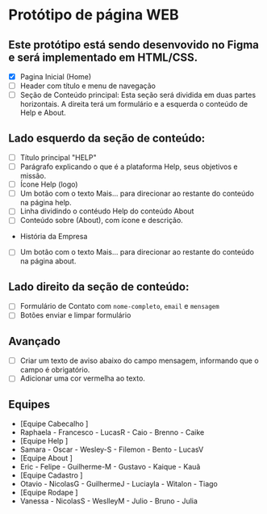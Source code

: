 # Protótipo de página WEB

## Este protótipo está sendo desenvovido no Figma e será implementado  em HTML/CSS.

- [x] Pagina Inicial (Home)
- [ ] Header com título e menu de navegação
- [ ] Seção de Conteúdo  principal: Esta seção será dividida em duas partes horizontais.  A direita terá um formulário e a esquerda o conteúdo de Help e About.
## Lado esquerdo da seção de conteúdo:
- [ ] Título principal "HELP"
- [ ] Parágrafo explicando o que é a plataforma Help, seus objetivos e missão.
 - [ ] Ícone  Help (logo)
 - [ ] Um botão com o texto Mais...  para direcionar  ao restante do conteúdo na página help.
 - [ ] Linha dividindo o contéudo Help  do conteúdo About
 - [ ] Conteúdo sobre (About), com ícone e descrição.
 * História da Empresa
 - [ ] Um botão com o texto Mais...  para direcionar  ao restante do conteúdo na página about.
 ## Lado direito da seção de conteúdo:
 - [ ] Formulário de Contato com `nome-completo`, `email` e `mensagem`
 - [ ] Botões enviar e limpar formulário
 ## Avançado
  - [ ] Criar um texto de aviso abaixo do campo  mensagem, informando que o campo  é   obrigatório.
  - [ ] Adicionar uma cor vermelha ao texto.

 ## Equipes
  - [Equipe Cabecalho ]
  - Raphaela - Francesco - LucasR - Caio - Brenno - Caike
  - [Equipe Help ]
  - Samara - Oscar - Wesley-S - Filemon - Bento - LucasV
  - [Equipe About ]
  - Eric - Felipe - Guilherme-M - Gustavo - Kaique - Kauã
  - [Equipe Cadastro ]
  - Otavio - NicolasG - GuilhermeJ - Luciayla - Witalon - Tiago
  - [Equipe Rodape ]
  - Vanessa - NicolasS - WeslleyM - Julio - Bruno - Julia